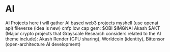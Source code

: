 # AI
AI Projects 
here i will gather AI based web3 projects
myshell (use openai api)
fileverse (idea is new)
cnfp
low cap gem:
$OBI
$IMGNAI
Akash $AKT (Major crypto projects that Grayscale Research considers related to the AI theme include):
Akash
Render (GPU sharing), 
Worldcoin (identity), 
Bittensor (open-architecture AI development)
